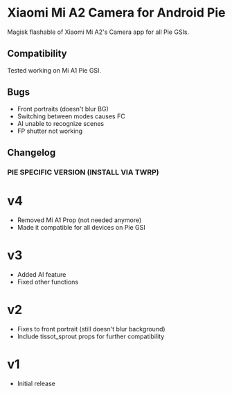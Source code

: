 # Xiaomi Mi A2 Camera for Android Pie
Magisk flashable of Xiaomi Mi A2's Camera app for all Pie GSIs.

## Compatibility
Tested working on Mi A1 Pie GSI.

## Bugs
- Front portraits (doesn't blur BG)
- Switching between modes causes FC
- AI unable to recognize scenes
- FP shutter not working

## Changelog
### PIE SPECIFIC VERSION (INSTALL VIA TWRP)
# v4
- Removed Mi A1 Prop (not needed anymore)
- Made it compatible for all devices on Pie GSI

# v3
- Added AI feature
- Fixed other functions

# v2
- Fixes to front portrait (still doesn't blur background)
- Include tissot_sprout props for further compatibility

# v1
- Initial release

